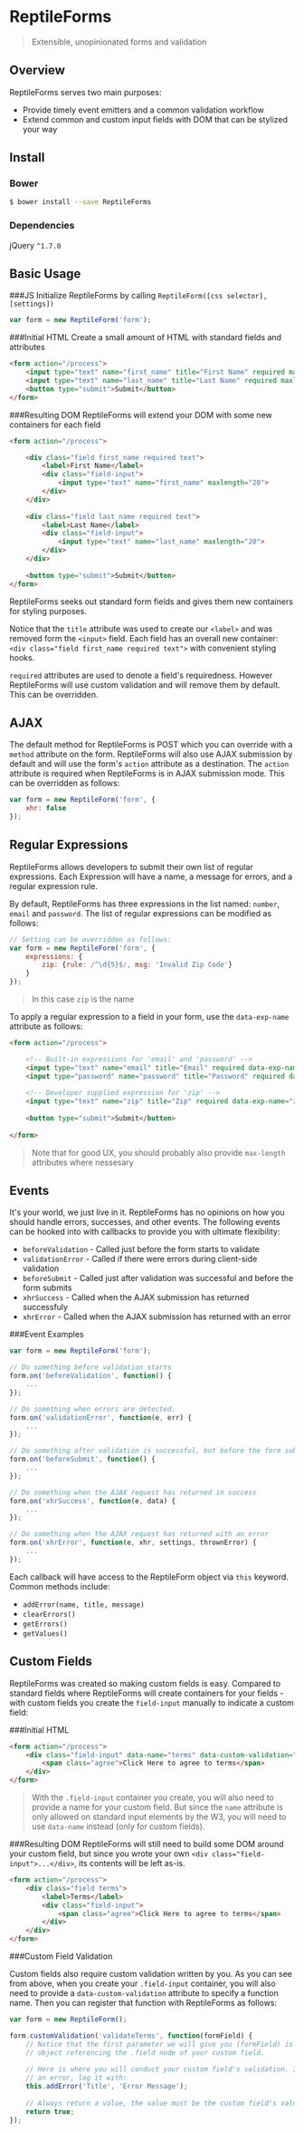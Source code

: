 # ReptileForms
> Extensible, unopinionated forms and validation

## Overview
ReptileForms serves two main purposes:
- Provide timely event emitters and a common validation workflow
- Extend common and custom input fields with DOM that can be stylized your way

## Install
### Bower
```sh
$ bower install --save ReptileForms
```
### Dependencies
jQuery `^1.7.0`

## Basic Usage
###JS
Initialize ReptileForms by calling `ReptileForm([css selector], [settings])`
```js
var form = new ReptileForm('form');
```
###Initial HTML
Create a small amount of HTML with standard fields and attributes
```html
<form action="/process">
	<input type="text" name="first_name" title="First Name" required maxlength="20">
	<input type="text" name="last_name" title="Last Name" required maxlength="20">
	<button type="submit">Submit</button>
</form>
```
###Resulting DOM
ReptileForms will extend your DOM with some new containers for each field
```html
<form action="/process">

	<div class="field first_name required text">
		<label>First Name</label>
		<div class="field-input">
			<input type="text" name="first_name" maxlength="20">
		</div>
	</div>
	
	<div class="field last_name required text">
		<label>Last Name</label>
		<div class="field-input">
			<input type="text" name="last_name" maxlength="20">
		</div>
	</div>
	
	<button type="submit">Submit</button>
</form>
```
ReptileForms seeks out standard form fields and gives them new containers for styling purposes.

Notice that the `title` attribute was used to create our `<label>` and was removed form the `<input>` field. Each field has an overall new container: `<div class="field first_name required text">` with convenient styling hooks.

`required` attributes are used to denote a field's requiredness. However ReptileForms will use custom validation and will remove them by default. This can be overridden.

## AJAX

The default method for ReptileForms is POST which you can override with a `method` attribute on the form. ReptileForms will also use AJAX submission by default and will use the form's `action` attribute as a destination. The `action` attribute is required when ReptileForms is in AJAX submission mode. This can be overridden as follows:
```js
var form = new ReptileForm('form', {
	xhr: false
});
```

## Regular Expressions

ReptileForms allows developers to submit their own list of regular expressions. Each Expression will have a name, a message for errors, and a regular expression rule.

By default, ReptileForms has three expressions in the list named: `number`, `email` and `password`. The list of regular expressions can be modified as follows:
```js
// Setting can be overridden as follows:
var form = new ReptileForm('form', {
	expressions: {
		zip: {rule: /^\d{5}$/, msg: 'Invalid Zip Code'}
	}
});
```
> In this case `zip` is the name

To apply a regular expression to a field in your form, use the `data-exp-name` attribute as follows:
```html
<form action="/process">

	<!-- Built-in expressions for 'email' and 'password' -->
	<input type="text" name="email" title="Email" required data-exp-name="email">
	<input type="password" name="password" title="Password" required data-exp-name="password">
	
	<!-- Developer supplied expression for 'zip' -->
	<input type="text" name="zip" title="Zip" required data-exp-name="zip" max-length="5">
	
	<button type="submit">Submit</button>
	
</form>
```
> Note that for good UX, you should probably also provide `max-length` attributes where nessesary

## Events
It's your world, we just live in it. ReptileForms has no opinions on how you should handle errors, successes, and other events. The following events can be hooked into with callbacks to provide you with ultimate flexibility:
- `beforeValidation` - Called just before the form starts to validate
- `validationError` - Called if there were errors during client-side validation
- `beforeSubmit` - Called just after validation was successful and before the form submits
- `xhrSuccess` - Called when the AJAX submission has returned successfuly 
- `xhrError` - Called when the AJAX submission has returned with an error

###Event Examples
```js
var form = new ReptileForm('form');

// Do something before validation starts
form.on('beforeValidation', function() {
	...
});

// Do something when errors are detected.
form.on('validationError', function(e, err) {
	...
});

// Do something after validation is successful, but before the form submits.
form.on('beforeSubmit', function() {
	...
});

// Do something when the AJAX request has returned in success
form.on('xhrSuccess', function(e, data) {
	...
});

// Do something when the AJAX request has returned with an error
form.on('xhrError', function(e, xhr, settings, thrownError) {
	...
});
```
Each callback will have access to the ReptileForm object via `this` keyword. Common methods include:

- `addError(name, title, message)`
- `clearErrors()`
- `getErrors()`
- `getValues()`

## Custom Fields
ReptileForms was created so making custom fields is easy. Compared to standard fields where ReptileForms will create containers for your fields - with custom fields you create the `field-input` manually to indicate a custom field:

###Initial HTML
```html
<form action="/process">
	<div class="field-input" data-name="terms" data-custom-validation="validateTerms" title="Terms">
		<span class="agree">Click Here to agree to terms</span>
	</div>
</form>
```
> With the `.field-input` container you create, you will also need to provide a name for your custom field. But since the `name` attribute is only allowed on standard input elements by the W3, you will need to use `data-name` instead (only for custom fields). 

###Resulting DOM
ReptileForms will still need to build some DOM around your custom field, but since you wrote your own  `<div class="field-input">...</div>`, its contents will be left as-is.
```html
<form action="/process">
	<div class="field terms">
		<label>Terms</label>
		<div class="field-input">
			<span class="agree">Click Here to agree to terms</span>
		</div>
	</div>
</form>
```
###Custom Field Validation

Custom fields also require custom validation written by you. As you can see from above, when you create your `.field-input` container, you will also need to provide a `data-custom-validation` attribute to specify a function name. Then you can register that function with ReptileForms as follows:
```js
var form = new ReptileForm();

form.customValidation('validateTerms', function(formField) {
	// Notice that the first parameter we will give you (formField) is a jQuery
	// object referencing the .field node of your custom field. 
	
	// Here is where you will conduct your custom field's validation. If you found
	// an error, log it with:
	this.addError('Title', 'Error Message');
	
	// Always return a value, the value must be the custom field's value if any
	return true;
});
```
